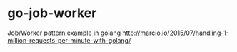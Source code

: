 # go-job-worker
Job/Worker pattern example in golang http://marcio.io/2015/07/handling-1-million-requests-per-minute-with-golang/
